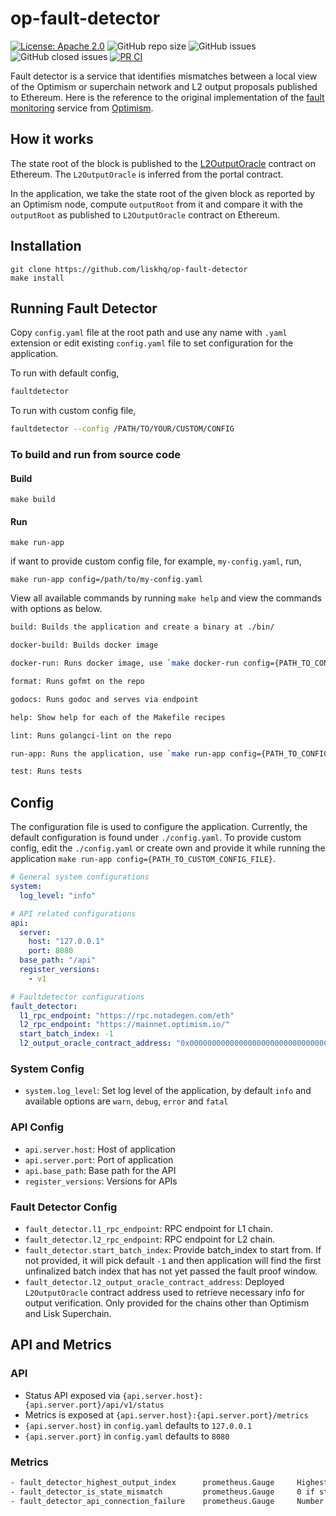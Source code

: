 # op-fault-detector

[![License: Apache 2.0](https://img.shields.io/badge/License-Apache%202.0-blue.svg)](http://www.apache.org/licenses/LICENSE-2.0)
![GitHub repo size](https://img.shields.io/github/repo-size/liskhq/op-fault-detector)
![GitHub issues](https://img.shields.io/github/issues-raw/liskhq/op-fault-detector)
![GitHub closed issues](https://img.shields.io/github/issues-closed-raw/liskhq/op-fault-detector)
[![PR CI](https://github.com/LiskHQ/op-fault-detector/actions/workflows/pr.yaml/badge.svg?branch=main&event=merge_group)](https://github.com/LiskHQ/op-fault-detector/actions/workflows/pr.yaml)

Fault detector is a service that identifies mismatches between a local view of the Optimism or superchain network and L2 output proposals published to Ethereum. Here is the reference to the original implementation of the [fault monitoring](https://github.com/ethereum-optimism/optimism/blob/v1.5.0/packages/chain-mon/src/fault-mon/README.md) service from [Optimism](https://www.optimism.io/).

## How it works

The state root of the block is published to the [L2OutputOracle](https://github.com/ethereum-optimism/optimism/blob/39b7262cc3ffd78cd314341b8512b2683c1d9af7/packages/contracts-bedrock/contracts/L1/L2OutputOracle.sol) contract on Ethereum. The `L2OutputOracle` is inferred from the portal contract.

In the application, we take the state root of the given block as reported by an Optimism node, compute `outputRoot` from it and compare it with the `outputRoot` as published to `L2OutputOracle` contract on Ethereum.

## Installation

```
git clone https://github.com/liskhq/op-fault-detector
make install
```

## Running Fault Detector

Copy `config.yaml` file at the root path and use any name with `.yaml` extension or edit existing `config.yaml` file to set configuration for the application.

To run with default config,

```sh
faultdetector
```

To run with custom config file,

```sh
faultdetector --config /PATH/TO/YOUR/CUSTOM/CONFIG
```

### To build and run from source code

#### Build

```
make build
```

#### Run

```
make run-app
```
if want to provide custom config file, for example, `my-config.yaml`, run,

```
make run-app config=/path/to/my-config.yaml
```

View all available commands by running `make help` and view the commands with options as below.

```sh
build: Builds the application and create a binary at ./bin/

docker-build: Builds docker image

docker-run: Runs docker image, use `make docker-run config={PATH_TO_CONFIG_FILE}` to provide custom config

format: Runs gofmt on the repo

godocs: Runs godoc and serves via endpoint

help: Show help for each of the Makefile recipes

lint: Runs golangci-lint on the repo

run-app: Runs the application, use `make run-app config={PATH_TO_CONFIG_FILE}` to provide custom config

test: Runs tests
```

## Config

The configuration file is used to configure the application. Currently, the default configuration is found under `./config.yaml`. To provide custom config, edit the `./config.yaml` or create own and provide it while running the application `make run-app config={PATH_TO_CUSTOM_CONFIG_FILE}`.

```yaml
# General system configurations
system:
  log_level: "info"

# API related configurations
api:
  server:
    host: "127.0.0.1"
    port: 8080
  base_path: "/api"
  register_versions:
    - v1

# Faultdetector configurations
fault_detector:
  l1_rpc_endpoint: "https://rpc.notadegen.com/eth"
  l2_rpc_endpoint: "https://mainnet.optimism.io/"
  start_batch_index: -1
  l2_output_oracle_contract_address: "0x0000000000000000000000000000000000000000"

```
### System Config
- `system.log_level`: Set log level of the application, by default `info` and available options are `warn`, `debug`, `error` and `fatal`

### API Config
- `api.server.host`: Host of application
- `api.server.port`: Port of application
- `api.base_path`: Base path for the API
- `register_versions`: Versions for APIs

### Fault Detector Config

- `fault_detector.l1_rpc_endpoint`: RPC endpoint for L1 chain.
- `fault_detector.l2_rpc_endpoint`: RPC endpoint for L2 chain.
- `fault_detector.start_batch_index`: Provide batch_index to start from. If not provided, it will pick default `-1` and then application will find the first unfinalized batch index that has not yet passed the fault proof window.
- `fault_detector.l2_output_oracle_contract_address`: Deployed `L2OutputOracle` contract address used to retrieve necessary info for output verification. Only provided for the chains other than Optimism and Lisk Superchain.

## API and Metrics

### API
- Status API exposed via `{api.server.host}:{api.server.port}/api/v1/status`
- Metrics is exposed at `{api.server.host}:{api.server.port}/metrics`
- `{api.server.host}` in `config.yaml` defaults to `127.0.0.1`
- `{api.server.port}` in `config.yaml` defaults to `8080`

### Metrics

```sh
- fault_detector_highest_output_index      prometheus.Gauge     Highest known output index
- fault_detector_is_state_mismatch         prometheus.Gauge     0 if state is ok, 1 if state is mismatched
- fault_detector_api_connection_failure    prometheus.Gauge     Number of API RPC calls failed for L1 and L2 nodes
```
